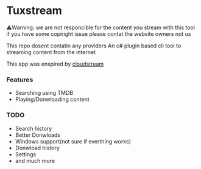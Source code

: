 # Tuxstream

⚠️Warning: we are not responcible for the content you stream with this tool if you have some copiright issue please contat the website owners not us

This repo dosent contatin any providers
An c# plugin based cli tool to streaming content from the internet

This app was enspired by [cloudstream](https://github.com/recloudstream/cloudstream)

### Features

* Searching using TMDB
* Playing/Donwloading content

### TODO

* Search history
* Better Donwloads
* Windows support(not sure if everthing works)
* Donwload history
* Settings
* and much more